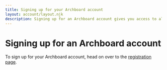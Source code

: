 ```yaml
---
title: Signing up for your Archboard account
layout: account/layout.njk
description: Signing up for an Archboard account gives you access to all of Archboard's products.
---
```


# Signing up for an Archboard account

To sign up for your Archboard account, head on over to the <a href="https://account.archboard.io/register" target="_blank">registration page</a>.